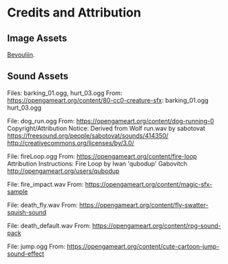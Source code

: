 # Credits and Attribution

## Image Assets

[Bevouliin](https://bevouliin.com/).

## Sound Assets

Files: barking_01.ogg, hurt_03.ogg
From:
https://opengameart.org/content/80-cc0-creature-sfx:
barking_01.ogg
hurt_03.ogg

File: dog_run.ogg
From:
https://opengameart.org/content/dog-running-0
Copyright/Attribution Notice:
Derived from Wolf run.wav by sabotovat https://freesound.org/people/sabotovat/sounds/414350/ http://creativecommons.org/licenses/by/3.0/

File: fireLoop.ogg
From:
https://opengameart.org/content/fire-loop
Attribution Instructions:
Fire Loop by Iwan 'qubodup' Gabovitch http://opengameart.org/users/qubodup

File: fire_impact.wav
From:
https://opengameart.org/content/magic-sfx-sample

File: death_fly.wav
From:
https://opengameart.org/content/fly-swatter-squish-sound

File: death_default.wav
From:
https://opengameart.org/content/rpg-sound-pack

File: jump.ogg
From:
https://opengameart.org/content/cute-cartoon-jump-sound-effect
